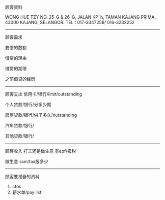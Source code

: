 顾客资料

WONG HUE TZY NO. 25-G & 26-G, JALAN KP ½, TAMAN KAJANG PRIMA, 43000 KAJANG, SELANGOR. TEL : 017-3347258/ 016-3232252

-----------------
顾客需求


要借的数额

借贷的理由

借贷的期限

之前借贷的经历


--------------
顾客支出
信用卡/银行/limit/outstanding


个人贷款/银行/分多少期

房屋贷款/银行/供了多久/outstanding

汽车贷款/银行/


其他贷款/银行/

-----------
顾客收入
打工还是做生意
有epf/报税

做生意 ssm/tax报多少

-------
顾客要准备的资料
1. ctos
2. 薪水单/pay list




